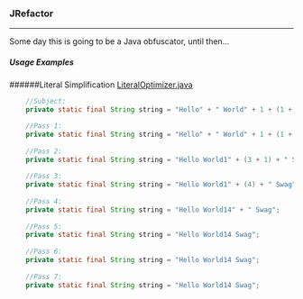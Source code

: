 ### JRefactor

---

Some day this is going to be a Java obfuscator, until then...

##### Usage Examples
######Literal Simplification
[LiteralOptimizer.java](kylepls/JRefactor/blob/master/refactor/src/test/java/in/kyle/jrefactor/refactor/LiteralOptimizer.java)
```Java
    //Subject:
    private static final String string = "Hello" + " World" + 1 + (1 + 1 + 1 + 1) + ((" Swag")); 

    //Pass 1:
    private static final String string = "Hello" + " World" + 1 + (1 + 1 + 1 + 1) + ((" Swag"));
    
    //Pass 2:
    private static final String string = "Hello World1" + (3 + 1) + " Swag";
    
    //Pass 3:
    private static final String string = "Hello World1" + (4) + " Swag";
    
    //Pass 4:
    private static final String string = "Hello World14" + " Swag";
    
    //Pass 5:
    private static final String string = "Hello World14 Swag";
    
    //Pass 6:
    private static final String string = "Hello World14 Swag";
    
    //Pass 7:
    private static final String string = "Hello World14 Swag";
```